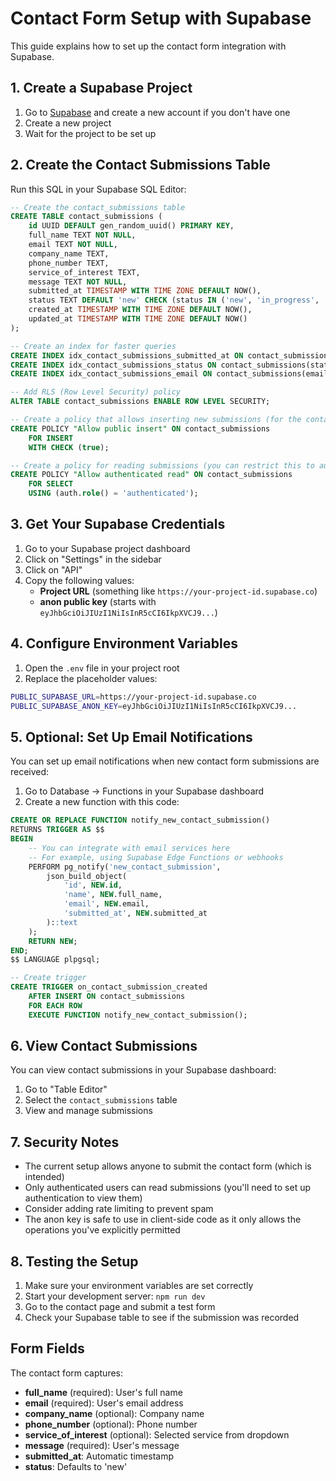 # Contact Form Setup with Supabase

This guide explains how to set up the contact form integration with Supabase.

## 1. Create a Supabase Project

1. Go to [Supabase](https://supabase.com) and create a new account if you don't have one
2. Create a new project
3. Wait for the project to be set up

## 2. Create the Contact Submissions Table

Run this SQL in your Supabase SQL Editor:

```sql
-- Create the contact_submissions table
CREATE TABLE contact_submissions (
    id UUID DEFAULT gen_random_uuid() PRIMARY KEY,
    full_name TEXT NOT NULL,
    email TEXT NOT NULL,
    company_name TEXT,
    phone_number TEXT,
    service_of_interest TEXT,
    message TEXT NOT NULL,
    submitted_at TIMESTAMP WITH TIME ZONE DEFAULT NOW(),
    status TEXT DEFAULT 'new' CHECK (status IN ('new', 'in_progress', 'resolved', 'archived')),
    created_at TIMESTAMP WITH TIME ZONE DEFAULT NOW(),
    updated_at TIMESTAMP WITH TIME ZONE DEFAULT NOW()
);

-- Create an index for faster queries
CREATE INDEX idx_contact_submissions_submitted_at ON contact_submissions(submitted_at DESC);
CREATE INDEX idx_contact_submissions_status ON contact_submissions(status);
CREATE INDEX idx_contact_submissions_email ON contact_submissions(email);

-- Add RLS (Row Level Security) policy
ALTER TABLE contact_submissions ENABLE ROW LEVEL SECURITY;

-- Create a policy that allows inserting new submissions (for the contact form)
CREATE POLICY "Allow public insert" ON contact_submissions
    FOR INSERT
    WITH CHECK (true);

-- Create a policy for reading submissions (you can restrict this to authenticated users later)
CREATE POLICY "Allow authenticated read" ON contact_submissions
    FOR SELECT
    USING (auth.role() = 'authenticated');
```

## 3. Get Your Supabase Credentials

1. Go to your Supabase project dashboard
2. Click on "Settings" in the sidebar
3. Click on "API" 
4. Copy the following values:
   - **Project URL** (something like `https://your-project-id.supabase.co`)
   - **anon public key** (starts with `eyJhbGciOiJIUzI1NiIsInR5cCI6IkpXVCJ9...`)

## 4. Configure Environment Variables

1. Open the `.env` file in your project root
2. Replace the placeholder values:

```bash
PUBLIC_SUPABASE_URL=https://your-project-id.supabase.co
PUBLIC_SUPABASE_ANON_KEY=eyJhbGciOiJIUzI1NiIsInR5cCI6IkpXVCJ9...
```

## 5. Optional: Set Up Email Notifications

You can set up email notifications when new contact form submissions are received:

1. Go to Database → Functions in your Supabase dashboard
2. Create a new function with this code:

```sql
CREATE OR REPLACE FUNCTION notify_new_contact_submission()
RETURNS TRIGGER AS $$
BEGIN
    -- You can integrate with email services here
    -- For example, using Supabase Edge Functions or webhooks
    PERFORM pg_notify('new_contact_submission', 
        json_build_object(
            'id', NEW.id,
            'name', NEW.full_name,
            'email', NEW.email,
            'submitted_at', NEW.submitted_at
        )::text
    );
    RETURN NEW;
END;
$$ LANGUAGE plpgsql;

-- Create trigger
CREATE TRIGGER on_contact_submission_created
    AFTER INSERT ON contact_submissions
    FOR EACH ROW
    EXECUTE FUNCTION notify_new_contact_submission();
```

## 6. View Contact Submissions

You can view contact submissions in your Supabase dashboard:

1. Go to "Table Editor"
2. Select the `contact_submissions` table
3. View and manage submissions

## 7. Security Notes

- The current setup allows anyone to submit the contact form (which is intended)
- Only authenticated users can read submissions (you'll need to set up authentication to view them)
- Consider adding rate limiting to prevent spam
- The anon key is safe to use in client-side code as it only allows the operations you've explicitly permitted

## 8. Testing the Setup

1. Make sure your environment variables are set correctly
2. Start your development server: `npm run dev`
3. Go to the contact page and submit a test form
4. Check your Supabase table to see if the submission was recorded

## Form Fields

The contact form captures:
- **full_name** (required): User's full name
- **email** (required): User's email address
- **company_name** (optional): Company name
- **phone_number** (optional): Phone number
- **service_of_interest** (optional): Selected service from dropdown
- **message** (required): User's message
- **submitted_at**: Automatic timestamp
- **status**: Defaults to 'new'
